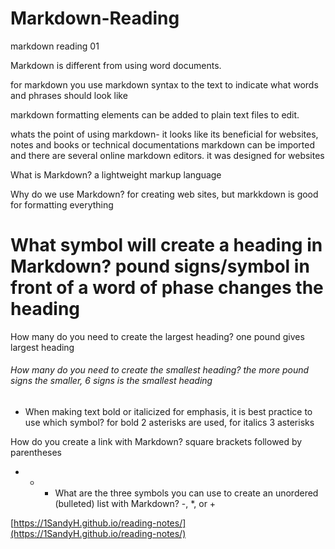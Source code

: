 # Markdown-Reading
markdown reading 01

Markdown is different from using word documents.

for markdown you use markdown syntax to the text to indicate what words and phrases should look like

markdown formatting elements can be added to plain text files to edit.

whats the point of using markdown- it looks like its beneficial for websites, notes and books or technical documentations
markdown can be imported and there are several online markdown editors. it was designed for websites

What is Markdown? a lightweight markup language

Why do we use Markdown? for creating web sites, but markkdown is good for formatting everything

# What symbol will create a heading in Markdown? pound signs/symbol in front of a word of phase changes the heading

How many do you need to create the largest heading? one pound gives largest heading

###### How many do you need to create the smallest heading? the more pound signs the smaller, 6 signs is the smallest heading

*  When making text bold or italicized for emphasis, it is best practice to use which symbol? for bold 2 asterisks are used, for italics 3 asterisks 

How do you create a link with Markdown? square brackets followed by parentheses

- * + What are the three symbols you can use to create an unordered (bulleted) list with Markdown? -, *, or +

[https://1SandyH.github.io/reading-notes/](https://1SandyH.github.io/reading-notes/)
